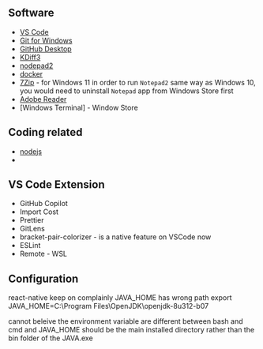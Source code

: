 ## Software
- [VS Code](https://code.visualstudio.com/download)
- [Git for Windows](https://git-scm.com/download/win)
- [GitHub Desktop](https://desktop.github.com/)
- [KDiff3](https://download.kde.org/stable/kdiff3/)
- [nodepad2](https://www.flos-freeware.ch/notepad2.html)
- [docker](https://docs.docker.com/desktop/windows/install/)
- [7Zip](https://www.7-zip.org/download.html) - for Windows 11 in order to run `Notepad2` same way as Windows 10, you would need to uninstall `Notepad` app from Windows Store first
- [Adobe Reader](https://get.adobe.com/reader/)
- [Windows Terminal] - Window Store

## Coding related
- [nodejs](https://nodejs.org/en/)
- 
## VS Code Extension
- GitHub Copilot
- Import Cost
- Prettier
- GitLens
- bracket-pair-colorizer - is a native feature on VSCode now
- ESLint
- Remote - WSL


## Configuration

react-native
keep on complainly JAVA_HOME has wrong path
export JAVA_HOME=C:\Program Files\OpenJDK\openjdk-8u312-b07

cannot beleive the environment variable are different between bash and cmd
and JAVA_HOME should be the main installed directory rather than the bin folder of the JAVA.exe
